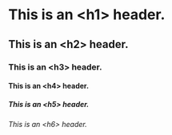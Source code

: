 # This is an \<h1> header.
## This is an \<h2> header.
### This is an \<h3> header.
#### This is an \<h4> header.
##### This is an \<h5> header.
###### This is an \<h6> header.
